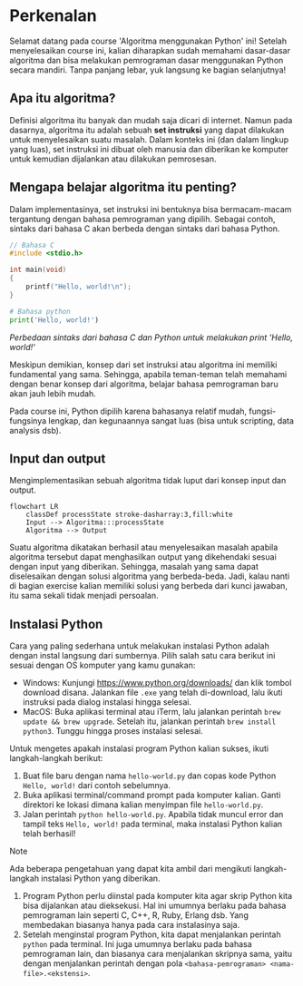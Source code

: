 # Perkenalan

Selamat datang pada course 'Algoritma menggunakan Python' ini! Setelah menyelesaikan course ini, kalian diharapkan sudah memahami dasar-dasar algoritma dan bisa melakukan pemrograman dasar menggunakan Python secara mandiri. Tanpa panjang lebar, yuk langsung ke bagian selanjutnya!

## Apa itu algoritma?

Definisi algoritma itu banyak dan mudah saja dicari di internet. Namun pada dasarnya, algoritma itu adalah sebuah **set instruksi** yang dapat dilakukan untuk menyelesaikan suatu masalah. Dalam konteks ini (dan dalam lingkup yang luas), set instruksi ini dibuat oleh manusia dan diberikan ke komputer untuk kemudian dijalankan atau dilakukan pemrosesan.

## Mengapa belajar algoritma itu penting?

Dalam implementasinya, set instruksi ini bentuknya bisa bermacam-macam tergantung dengan bahasa pemrograman yang dipilih. Sebagai contoh, sintaks dari bahasa C akan berbeda dengan sintaks dari bahasa Python. 

```c
// Bahasa C
#include <stdio.h>

int main(void)
{
    printf("Hello, world!\n");
}
```

```python
# Bahasa python
print('Hello, world!')
```

*Perbedaan sintaks dari bahasa C dan Python untuk melakukan print 'Hello, world!'*

Meskipun demikian, konsep dari set instruksi atau algoritma ini memiliki fundamental yang sama. Sehingga, apabila teman-teman telah memahami dengan benar konsep dari algoritma, belajar bahasa pemrograman baru akan jauh lebih mudah.

Pada course ini, Python dipilih karena bahasanya relatif mudah, fungsi-fungsinya lengkap, dan kegunaannya sangat luas (bisa untuk scripting, data analysis dsb). 

## Input dan output

Mengimplementasikan sebuah algoritma tidak luput dari konsep input dan output.

```mermaid
flowchart LR
    classDef processState stroke-dasharray:3,fill:white
    Input --> Algoritma:::processState
    Algoritma --> Output
```

Suatu algoritma dikatakan berhasil atau menyelesaikan masalah apabila algoritma tersebut dapat menghasilkan output yang dikehendaki sesuai dengan input yang diberikan. Sehingga, masalah yang sama dapat diselesaikan dengan solusi algoritma yang berbeda-beda. Jadi, kalau nanti di bagian exercise kalian memiliki solusi yang berbeda dari kunci jawaban, itu sama sekali tidak menjadi persoalan.

## Instalasi Python

Cara yang paling sederhana untuk melakukan instalasi Python adalah dengan instal langsung dari sumbernya. Pilih salah satu cara berikut ini sesuai dengan OS komputer yang kamu gunakan:

- Windows: Kunjungi https://www.python.org/downloads/ dan klik tombol download disana. Jalankan file `.exe` yang telah di-download, lalu ikuti instruksi pada dialog instalasi hingga selesai.
- MacOS: Buka aplikasi terminal atau iTerm, lalu jalankan perintah `brew update && brew upgrade`. Setelah itu, jalankan perintah `brew install python3`. Tunggu hingga proses instalasi selesai.

Untuk mengetes apakah instalasi program Python kalian sukses, ikuti langkah-langkah berikut:

1. Buat file baru dengan nama `hello-world.py` dan copas kode Python `Hello, world!` dari contoh sebelumnya.
2. Buka aplikasi terminal/command prompt pada komputer kalian. Ganti direktori ke lokasi dimana kalian menyimpan file `hello-world.py`.
3. Jalan perintah `python hello-world.py`. Apabila tidak muncul error dan tampil teks `Hello, world!` pada terminal, maka instalasi Python kalian telah berhasil!

>[!NOTE] 
> Ada beberapa pengetahuan yang dapat kita ambil dari mengikuti langkah-langkah instalasi Python yang diberikan. 
> 1. Program Python perlu diinstal pada komputer kita agar skrip Python kita bisa dijalankan atau dieksekusi. Hal ini umumnya berlaku pada bahasa pemrograman lain seperti C, C++, R, Ruby, Erlang dsb. Yang membedakan biasanya hanya pada cara instalasinya saja. 
> 2. Setelah menginstal program Python, kita dapat menjalankan perintah `python` pada terminal. Ini juga umumnya berlaku pada bahasa pemrograman lain, dan biasanya cara menjalankan skripnya sama, yaitu dengan menjalankan perintah dengan pola `<bahasa-pemrograman> <nama-file>.<ekstensi>`.